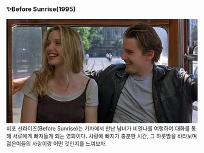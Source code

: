 ### ✨Before Sunrise(1995)
![sunrise](/assets/images/sunrise.png)
비포 선라이즈(Before Sunrise)는 기차에서 만난 남녀가 비엔나를 여행하며 대화를 통해 서로에게 빠져들게 되는 영화이다.
사랑에 빠지기 충분한 시간, 그 하룻밤을 바라보며 젊은이들의 사랑이랑 어떤 것인지를 느껴보자.
